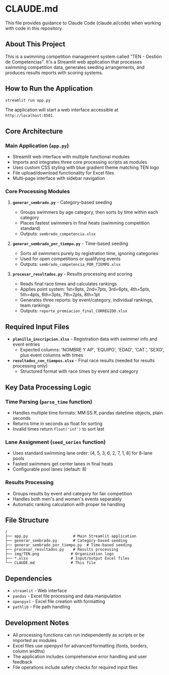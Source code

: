 # CLAUDE.md

This file provides guidance to Claude Code (claude.ai/code) when working with code in this repository.

## About This Project

This is a swimming competition management system called "TEN - Gestión de Competencias". It's a Streamlit web application that processes swimming competition data, generates seeding arrangements, and produces results reports with scoring systems.

## How to Run the Application

```bash
streamlit run app.py
```

The application will start a web interface accessible at `http://localhost:8501`.

## Core Architecture

### Main Application (`app.py`)
- Streamlit web interface with multiple functional modules
- Imports and integrates three core processing scripts as modules
- Uses custom CSS styling with blue gradient theme matching TEN logo
- File upload/download functionality for Excel files
- Multi-page interface with sidebar navigation

### Core Processing Modules

1. **`generar_sembrado.py`** - Category-based seeding
   - Groups swimmers by age category, then sorts by time within each category
   - Places fastest swimmers in final heats (swimming competition standard)
   - Outputs: `sembrado_competencia.xlsx`

2. **`generar_sembrado_por_tiempo.py`** - Time-based seeding  
   - Sorts all swimmers purely by registration time, ignoring categories
   - Used for open competitions or qualifying events
   - Outputs: `sembrado_competencia_POR_TIEMPO.xlsx`

3. **`procesar_resultados.py`** - Results processing and scoring
   - Reads final race times and calculates rankings
   - Applies point system: 1st=9pts, 2nd=7pts, 3rd=6pts, 4th=5pts, 5th=4pts, 6th=3pts, 7th=2pts, 8th=1pt
   - Generates three reports: by event/category, individual rankings, team rankings
   - Outputs: `reporte_premiacion_final_CORREGIDO.xlsx`

## Required Input Files

- **`planilla_inscripcion.xlsx`** - Registration data with swimmer info and event entries
  - Expected columns: 'NOMBRE Y AP', 'EQUIPO', 'EDAD', 'CAT.', 'SEXO', plus event columns with times
- **`resultados_con_tiempos.xlsx`** - Final race results (needed for results processing only)
  - Structured format with race times by event and category

## Key Data Processing Logic

### Time Parsing (`parse_time` function)
- Handles multiple time formats: MM:SS.ff, pandas datetime objects, plain seconds
- Returns time in seconds as float for sorting
- Invalid times return `float('inf')` to sort last

### Lane Assignment (`seed_series` function)  
- Uses standard swimming lane order: [4, 5, 3, 6, 2, 7, 1, 8] for 8-lane pools
- Fastest swimmers get center lanes in final heats
- Configurable pool lanes (default: 8)

### Results Processing
- Groups results by event and category for fair competition
- Handles both men's and women's events separately
- Automatic ranking calculation with proper tie handling

## File Structure

```
/
├── app.py                    # Main Streamlit application
├── generar_sembrado.py       # Category-based seeding
├── generar_sembrado_por_tiempo.py  # Time-based seeding  
├── procesar_resultados.py    # Results processing
├── img/TEN.png              # Organization logo
├── *.xlsx                   # Input/output Excel files
└── CLAUDE.md                # This file
```

## Dependencies

- `streamlit` - Web interface
- `pandas` - Excel file processing and data manipulation
- `openpyxl` - Excel file creation with formatting
- `pathlib` - File path handling

## Development Notes

- All processing functions can run independently as scripts or be imported as modules
- Excel files use openpyxl for advanced formatting (fonts, borders, column widths)
- The application includes comprehensive error handling and user feedback
- File operations include safety checks for required input files